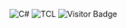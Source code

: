 ![C#](https://img.shields.io/badge/coding%20in-C%23-blue)
![TCL](https://img.shields.io/badge/coding%20in-tcl-blue)
![Visitor Badge](https://visitor-badge.laobi.icu/badge?page_id=DefaultO.DefaultO)
